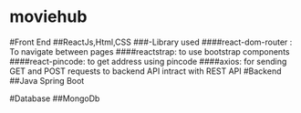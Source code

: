 # moviehub


#Front End
##ReactJs,Html,CSS
###-Library used
  ####react-dom-router : To navigate between pages
  ####reactstrap: to use bootstrap components
  ####react-pincode: to get address using pincode
  ####axios: for sending GET and POST requests to backend API intract with REST API
#Backend
##Java Spring Boot

#Database
##MongoDb
